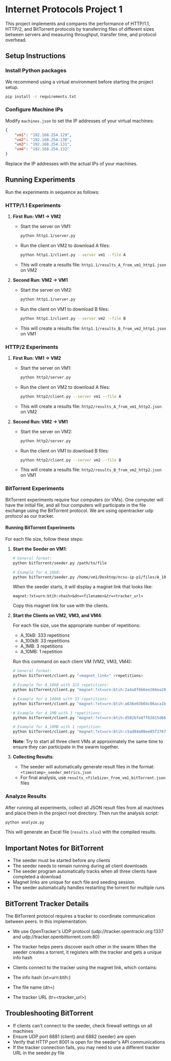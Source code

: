 # Internet Protocols Project 1

This project implements and compares the performance of HTTP/1.1, HTTP/2, and BitTorrent protocols by transferring files of different sizes between servers and measuring throughput, transfer time, and protocol overhead.

## Setup Instructions

### Install Python packages
We recommend using a virtual environment before starting the project setup.
```bash
pip install -r requirements.txt 
```

### Configure Machine IPs

Modify `machines.json` to set the IP addresses of your virtual machines:

```json
{
    "vm1": "192.168.254.129",
    "vm2": "192.168.254.130",
    "vm3": "192.168.254.131",
    "vm4": "192.168.254.132"
}
```

Replace the IP addresses with the actual IPs of your machines.

## Running Experiments

Run the experiments in sequence as follows:

### HTTP/1.1 Experiments

1. **First Run: VM1 → VM2**
   - Start the server on VM1:
     ```bash
     python http1.1/server.py
     ```
   - Run the client on VM2 to download A files:
     ```bash
     python http1.1/client.py --server vm1 --file A
     ```
   - This will create a results file: `http1.1/results_A_from_vm1_http1.json` on VM2

2. **Second Run: VM2 → VM1**
   - Start the server on VM2:
     ```bash
     python http1.1/server.py
     ```
   - Run the client on VM1 to download B files:
     ```bash
     python http1.1/client.py --server vm2 --file B
     ```
   - This will create a results file: `http1.1/results_B_from_vm2_http1.json` on VM1

### HTTP/2 Experiments

1. **First Run: VM1 → VM2**
   - Start the server on VM1:
     ```bash
     python http2/server.py
     ```
   - Run the client on VM2 to download A files:
     ```bash
     python http2/client.py --server vm1 --file A
     ```
   - This will create a results file: `http2/results_A_from_vm1_http2.json` on VM2

2. **Second Run: VM2 → VM1**
   - Start the server on VM2:
     ```bash
     python http2/server.py
     ```
   - Run the client on VM1 to download B files:
     ```bash
     python http2/client.py --server vm2 --file B
     ```
   - This will create a results file: `http2/results_B_from_vm2_http2.json` on VM1

### BitTorrent Experiments

BitTorrent experiments require four computers (or VMs). One computer will have the initial file, and all four computers will participate in the file exchange using the BitTorrent protocol. We are using opentracker udp protocol as our tracker.

#### Running BitTorrent Experiments

For each file size, follow these steps:

1. **Start the Seeder on VM1**:
   ```bash
   # General format:
   python bitTorrent/seeder.py /path/to/file
   
   # Example for A_10kB:
   python bitTorrent/seeder.py /home/vm1/Desktop/ncsu-ip-p1/files/A_10kB
   ```

   When the seeder starts, it will display a magnet link that looks like:
   ```
   magnet:?xt=urn:btih:<hash>&dn=<filename>&tr=<tracker_url>
   ```
   Copy this magnet link for use with the clients.

2. **Start the Clients on VM2, VM3, and VM4**:
   
   For each file size, use the appropriate number of repetitions:
   - A_10kB: 333 repetitions
   - A_100kB: 33 repetitions
   - A_1MB: 3 repetitions
   - A_10MB: 1 repetition

   Run this command on each client VM (VM2, VM3, VM4):
   ```bash
   # General format:
   python bitTorrent/client.py "<magnet_link>" <repetitions>
   
   # Example for A_10kB with 333 repetitions:
   python bitTorrent/client.py "magnet:?xt=urn:btih:2a4a8f6b6ee266ea20cbcf1c1f148a82622d6285&dn=A_10kB&tr=udp://tracker.opentrackr.org:1337" 333
   
   # Example for A_100kB with 33 repetitions:
   python bitTorrent/client.py "magnet:?xt=urn:btih:a636e03b04c06aca1b77d18421907cc3caf397a7&dn=A_100kB&tr=udp://tracker.openbittorrent.com:80" 33
   
   # Example for A_1MB with 3 repetitions:
   python bitTorrent/client.py "magnet:?xt=urn:btih:d582bfe87f63815d66cf9b24acdf54c2048031ae&dn=A_1MB&tr=udp://tracker.openbittorrent.com:80" 3
   
   # Example for A_10MB with 1 repetition:
   python bitTorrent/client.py "magnet:?xt=urn:btih:c5ad84a08ee85f37679e89fdd12591eaae9a85fb&dn=A_10MB&tr=udp://tracker.openbittorrent.com:80" 1
   ```

   **Note**: Try to start all three client VMs at approximately the same time to ensure they can participate in the swarm together.

3. **Collecting Results**:
   - The seeder will automatically generate result files in the format: `<timestamp>_seeder_metrics.json`
   - For final analysis, use `results_<fileSize>_from_vm1_bitTorrent.json` files

### Analyze Results

After running all experiments, collect all JSON result files from all machines and place them in the project root directory. Then run the analysis script:

```bash
python analyze.py
```

This will generate an Excel file (`results.xlsx`) with the compiled results.

## Important Notes for BitTorrent

- The seeder must be started before any clients
- The seeder needs to remain running during all client downloads
- The seeder program automatically tracks when all three clients have completed a download
- Magnet links are unique for each file and seeding session
- The seeder automatically handles restarting the torrent for multiple runs

## BitTorrent Tracker Details
The BitTorrent protocol requires a tracker to coordinate communication between peers. In this implementation:

- We use OpenTracker's UDP protocol (udp://tracker.opentrackr.org:1337 and udp://tracker.openbittorrent.com:80)
- The tracker helps peers discover each other in the swarm
When the seeder creates a torrent, it registers with the tracker and gets a unique info hash
- Clients connect to the tracker using the magnet link, which contains:

 - The info hash (xt=urn:btih:<hash>)
 - The file name (dn=<filename>)
 - The tracker URL (tr=<tracker_url>)

## Troubleshooting BitTorrent

- If clients can't connect to the seeder, check firewall settings on all machines
- Ensure UDP port 6881 (client) and 6882 (seeder) are open
- Verify that HTTP port 8001 is open for the seeder's API communications
- If the tracker connection fails, you may need to use a different tracker URL in the seeder.py file
